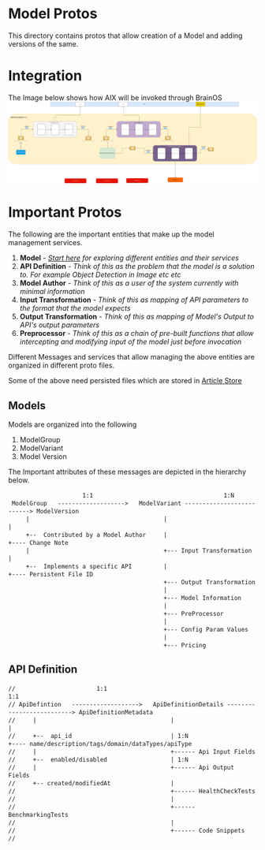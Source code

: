# Model Protos
This directory contains protos that allow creation of a Model and adding versions of the same. 

# Integration
The Image below shows how AIX will be invoked through BrainOS
![Here](https://github.com/brain-os/brain-proto/blob/model-storage/jio/brain/proto/model/Aix%20Function%20Invocation.svg) 

# Important Protos
The following are the important entities that make up the model management services. 

1. **Model** - *[Start here](https://github.com/brain-os/brain-proto/edit/model-storage/jio/brain/proto/model/model.proto) for exploring different entities and their services*
2. **API Definition**  - *Think of this as the problem that the model is a solution to. For example Object Detection in Image etc etc*
3. **Model Author** - *Think of this as a user of the system currently with minimal information*
4. **Input Transformation** - *Think of this as mapping of API parameters to the format that the model expects*
5. **Output Transformation** - *Think of this as mapping of Model's Output to API's output parameters*
6. **Preprocessor** - *Think of this as a chain of pre-built functions that allow intercepting and modifying input of the model just before invocation*

Different Messages and services that allow managing the above entities are organized in different proto files. 

Some of the above need persisted files which are stored in [Article Store](https://github.com/brain-os/brain-proto/edit/model-storage/jio/brain/proto/stores/article_store.md)

## Models
Models are organized into the following

1.  ModelGroup
2.  ModelVariant
3.  Model Version

The Important attributes of these messages are depicted in the hierarchy below. 
```
                     1:1                                     1:N
 ModelGroup   ------------------->   ModelVariant --------------------------> ModelVersion
     |                                      |                                     |
     +--  Contributed by a Model Author     |                                     +---- Change Note
     |                                      +--- Input Transformation             |
     +--  Implements a specific API         |                                     +---- Persistent File ID 
                                            +--- Output Transformation 
                                            |
                                            +--- Model Information 
                                            |
                                            +--- PreProcessor
                                            |
                                            +--- Config Param Values
                                            |
                                            +--- Pricing

```


## API Definition

```
//                       1:1                                          1:1
// ApiDefintion   ------------------->   ApiDefinitionDetails --------------------------> ApiDefinitionMetadata
//     |                                      |                                               |
//     +--  api_id                            | 1:N                                           +---- name/description/tags/domain/dataTypes/apiType
//     |                                      +------ Api Input Fields                        
//     +--  enabled/disabled                  | 1:N                                           
//     |                                      +------ Api Output Fields
//     +-- created/modifiedAt                 |
//                                            +------ HealthCheckTests
//                                            |
//                                            +------ BenchmarkingTests
//                                            |
//                                            +------ Code Snippets
//
```
